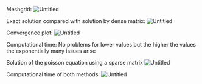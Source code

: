 
Meshgrid:
![Untitled](https://github.com/user-attachments/assets/24520ca8-367d-4c71-bbb1-d263a8846ecb)



Exact solution compared with solution by dense matrix:
![Untitled](https://github.com/user-attachments/assets/c2b30609-c7a0-4e2f-8924-da48d591001a)

Convergence plot:
![Untitled](https://github.com/user-attachments/assets/4127f8c7-9e37-4b3c-9cbc-19f47f06736a)


Computational time: No problems for lower values but the higher the values the exponentially many issues arise

Solution of the poisson equation using a sparse matrix
![Untitled](https://github.com/user-attachments/assets/085f68e8-afac-46ec-aa83-5891538401ee)

Computational time of both methods:
![Untitled](https://github.com/user-attachments/assets/5e25e0c1-5f65-4362-8b28-86dc1d469591)

